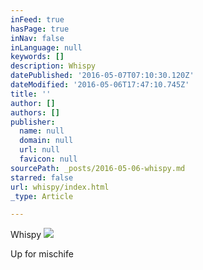 ```yaml
---
inFeed: true
hasPage: true
inNav: false
inLanguage: null
keywords: []
description: Whispy
datePublished: '2016-05-07T07:10:30.120Z'
dateModified: '2016-05-06T17:47:10.745Z'
title: ''
author: []
authors: []
publisher:
  name: null
  domain: null
  url: null
  favicon: null
sourcePath: _posts/2016-05-06-whispy.md
starred: false
url: whispy/index.html
_type: Article

---
```

Whispy
![](https://the-grid-user-content.s3-us-west-2.amazonaws.com/d858eb70-5496-4a39-b906-3992cece3575.jpg)

Up for mischife